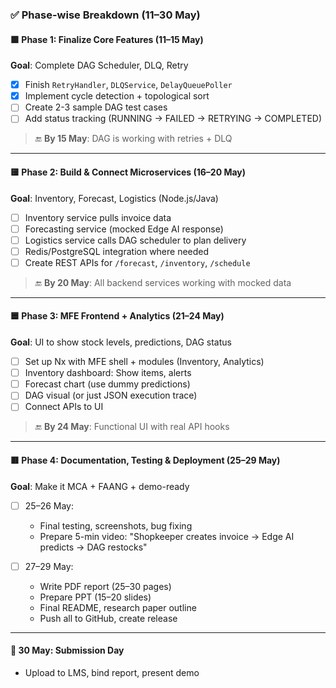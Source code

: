 

### ✅ **Phase-wise Breakdown (11–30 May)**

#### 🟩 **Phase 1: Finalize Core Features** (11–15 May)

**Goal**: Complete DAG Scheduler, DLQ, Retry

* [x] Finish `RetryHandler`, `DLQService`, `DelayQueuePoller`
* [x] Implement cycle detection + topological sort
* [ ] Create 2-3 sample DAG test cases
* [ ] Add status tracking (RUNNING → FAILED → RETRYING → COMPLETED)

> 🔚 **By 15 May**: DAG is working with retries + DLQ

---

#### 🟨 **Phase 2: Build & Connect Microservices** (16–20 May)

**Goal**: Inventory, Forecast, Logistics (Node.js/Java)

* [ ] Inventory service pulls invoice data
* [ ] Forecasting service (mocked Edge AI response)
* [ ] Logistics service calls DAG scheduler to plan delivery
* [ ] Redis/PostgreSQL integration where needed
* [ ] Create REST APIs for `/forecast`, `/inventory`, `/schedule`

> 🔚 **By 20 May**: All backend services working with mocked data

---

#### 🟦 **Phase 3: MFE Frontend + Analytics** (21–24 May)

**Goal**: UI to show stock levels, predictions, DAG status

* [ ] Set up Nx with MFE shell + modules (Inventory, Analytics)
* [ ] Inventory dashboard: Show items, alerts
* [ ] Forecast chart (use dummy predictions)
* [ ] DAG visual (or just JSON execution trace)
* [ ] Connect APIs to UI

> 🔚 **By 24 May**: Functional UI with real API hooks

---

#### 🟥 **Phase 4: Documentation, Testing & Deployment** (25–29 May)

**Goal**: Make it MCA + FAANG + demo-ready

* [ ] 25–26 May:

  * Final testing, screenshots, bug fixing
  * Prepare 5-min video: "Shopkeeper creates invoice → Edge AI predicts → DAG restocks"
* [ ] 27–29 May:

  * Write PDF report (25–30 pages)
  * Prepare PPT (15–20 slides)
  * Final README, research paper outline
  * Push all to GitHub, create release

---

#### 🚀 **30 May: Submission Day**

* Upload to LMS, bind report, present demo




